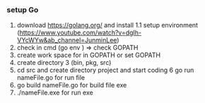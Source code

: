 ### setup Go
1. download https://golang.org/ and install
    1.1 setup environment (https://www.youtube.com/watch?v=dgIh-VYcWYw&ab_channel=JunminLee)
2. check in cmd (go env ) => check GOPATH
3. create work space for in GOPATH or set GOPATH 
4. create directory 3 (bin, pkg, src)
5. cd src and create directory project and start coding 
6 go run nameFile.go for run file
7. go build nameFile.go  for build file exe
8. ./nameFile.exe for run exe
